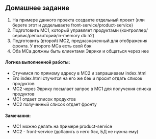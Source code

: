 ## Домашнее задание
1. На примере данного проекта создаете отдельный проект (или берете этот и доделываете front-service/product-service)
2. Подготовить МС1, который управляет продуктами (контроллер/сервис/репозиторий/in-memory db h2)
3. Подготовить (второй) МС2, предназначенный для отображения фронта. У второго МСа есть свой бэк
4. Оба МСа должны быть клиентами Эврики и общаться через нее

#### Логика выполненной работы:
- Стучимся по прямому адресу в МС2 и запрашиваем index.html
- Его index.html стучится на его же бэк и просит отдать список продуктов
- МС2 через Эврику посылает запрос в МС1 для получения списка продуктов
- МС1 отдает список продуктов
- МС2 полученный список отдает фронту

#### Замечания:
- МС1 можно делать на примере product-service
- МС2 - front-service (добавить в него бэк, БД не нужна ему)